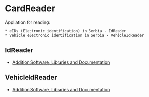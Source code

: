 # CardReader

Appliation for reading:

	* eIDs (Electronic identification) in Serbia - IdReader
	* Vehicle electronic identification in Serbia - VehicleIdReader

## IdReader

* [Addition Software, Libraries and Documentation](http://ca.mup.gov.rs/ca/ca_cyr/start/kes/)

## VehicleIdReader

* [Addition Software, Libraries and Documentation](http://www.mup.gov.rs/wps/portal/sr/gradjani/dokumenta/registracija+vozila/citac+elektronske+saobracajne+dozvole)
